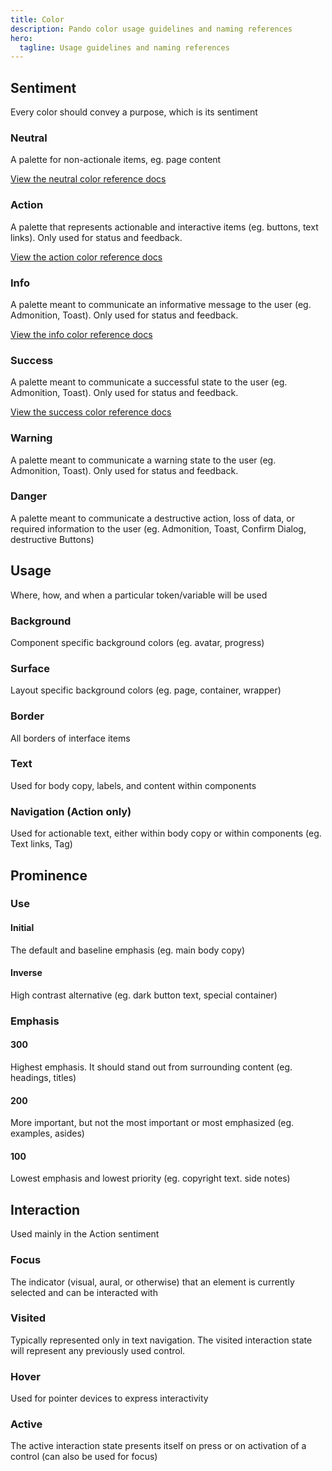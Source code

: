 ```yaml
---
title: Color
description: Pando color usage guidelines and naming references
hero:
  tagline: Usage guidelines and naming references
---
```


## Sentiment

Every color should convey a purpose, which is its sentiment

### Neutral

A palette for non-actionale items, eg. page content

<a href='/reference/color/neutral-palette'>View the neutral color reference docs</a>

### Action

A palette that represents actionable and interactive items (eg. buttons, text links). Only used for status and feedback.

<a href='/reference/color/action-palette'>View the action color reference docs</a>

### Info

A palette meant to communicate an informative message to the user (eg. Admonition, Toast). Only used for status and feedback.

<a href='/reference/color/info-palette'>View the info color reference docs</a>

### Success

A palette meant to communicate a successful state to the user (eg. Admonition, Toast). Only used for status and feedback.

<a href='/reference/color/success-palette'>View the success color reference docs</a>

### Warning

A palette meant to communicate a warning state to the user (eg. Admonition, Toast). Only used for status and feedback.

### Danger

A palette meant to communicate a destructive action, loss of data, or required information to the user (eg. Admonition, Toast, Confirm Dialog, destructive Buttons)

## Usage

Where, how, and when a particular token/variable will be used

### Background

Component specific background colors (eg. avatar, progress)

### Surface

Layout specific background colors (eg. page, container, wrapper)

### Border

All borders of interface items

### Text

Used for body copy, labels, and content within components

### Navigation (Action only)

Used for actionable text, either within body copy or within components (eg. Text links, Tag)

## Prominence

### Use

#### Initial

The default and baseline emphasis (eg. main body copy)

#### Inverse

High contrast alternative (eg. dark button text, special container)

### Emphasis

#### 300

Highest emphasis. It should stand out from surrounding content (eg. headings, titles)

#### 200

More important, but not the most important or most emphasized (eg. examples, asides)

#### 100

Lowest emphasis and lowest priority (eg. copyright text. side notes)

## Interaction

Used mainly in the Action sentiment

### Focus

The indicator (visual, aural, or otherwise) that an element is currently selected and can be interacted with

### Visited

Typically represented only in text navigation. The visited interaction state will represent any previously used control.

### Hover

Used for pointer devices to express interactivity

### Active

The active interaction state presents itself on press or on activation of a control (can also be used for focus)
